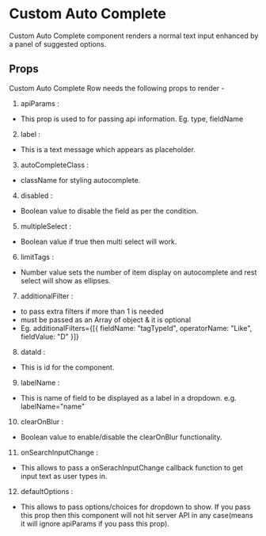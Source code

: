 # Custom Auto Complete

Custom Auto Complete component renders a normal text input enhanced by a panel of suggested options.

## Props

Custom Auto Complete Row needs the following props to render -

1. apiParams :

- This prop is used to for passing api information.
  Eg. type, fieldName

2. label :

- This is a text message which appears as placeholder.

3. autoCompleteClass :

- className for styling autocomplete.

4. disabled :

- Boolean value to disable the field as per the condition.

5. multipleSelect :

- Boolean value if true then multi select will work.

6. limitTags :

- Number value sets the number of item display on autocomplete and rest select will show as ellipses.

7. additionalFilter :

- to pass extra filters if more than 1 is needed
- must be passed as an Array of object & it is optional
- Eg. additionalFilters={[{ fieldName: "tagTypeId", operatorName: "Like", fieldValue: "D" }]}

8. dataId :

- This is id for the component.

9. labelName :

- This is name of field to be displayed as a label in a dropdown.
  e.g. labelName="name"

10. clearOnBlur :

- Boolean value to enable/disable the clearOnBlur functionality.

11. onSearchInputChange :

- This allows to pass a onSerachInputChange callback function to get input text as user types in.

12. defaultOptions :

- This allows to pass options/choices for dropdown to show. If you pass this prop then this component will not hit server API in any case(means it will ignore apiParams if you pass this prop).
